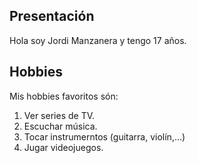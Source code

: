 

## Presentación

Hola soy Jordi Manzanera y tengo 17 años.

## Hobbies

Mis hobbies favoritos són:

1. Ver series de TV.
2. Escuchar música.
3. Tocar instrumerntos (guitarra, violín,...)
4. Jugar videojuegos.

